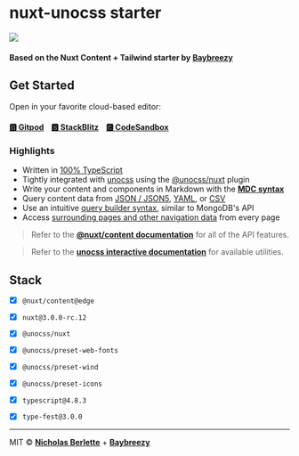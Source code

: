 # nuxt-unocss starter

![](https://migo.deno.dev/image.png?icon=nuxtdotjs&bgColor=112233&iconColor=00DC82&iconStroke=00DC82&iconStrokeWidth=0.55&titleColor=00DC82&subtitleColor=e0e0e0&iconW=400&iconH=300&iconY=70&titleY=460&subtitleY=560&subtitleFontSize=44&titleFontSize=69&title=nuxt-unocss%20·%20ecommerce+starter&subtitle=stackblitz.com%2fedit%2fnuxt-unocss&borderRadius=20&pxRatio=1.5)

#### Based on the Nuxt Content + Tailwind starter by [**Baybreezy**](https://github.com/baybreezy)

## Get Started

Open in your favorite cloud-based editor:

#### [🅶 **Gitpod**](https://gitpod.io/#https://github.com/nberlette/nuxt-unocss)    [🆂 **StackBlitz**](https://stackblitz.com/edit/nuxt-unocss)     [🅲 **CodeSandbox**](https://codesandbox.io/github/nberlette/nuxt-unocss)

### Highlights

- Written in [100% TypeScript](https://content.nuxtjs.org/guide/displaying/typescript) 
- Tightly integrated with [unocss](https://uno.antfu.me) using the [@unocss/nuxt](https://github.com/unocss/unocss/tree/main/packages/nuxt) plugin 
- Write your content and components in Markdown with the [**MDC syntax**](https://content.nuxtjs.org/guide/writing/markdown)
- Query content data from [JSON / JSON5](https://content.nuxtjs.org/guide/writing/json), [YAML](https://content.nuxtjs.org/guide/writing/yaml), or [CSV](https://content.nuxtjs.org/guide/writing/csv)
- Use an intuitive [query builder syntax](https://content.nuxtjs.org/guide/displaying/querying), similar to MongoDB's API
- Access [surrounding pages and other navigation data](https://content.nuxtjs.org/guide/displaying/navigation) from every page


> Refer to the [**@nuxt/content documentation**](https://content.nuxtjs.org) for all of the API features.


> Refer to the [**unocss interactive documentation**](https://uno.antfu.me) for available utilities.


## Stack

- [x] `@nuxt/content@edge`
- [x] `nuxt@3.0.0-rc.12`
- [x] `@unocss/nuxt`
- [x] `@unocss/preset-web-fonts`
- [x] `@unocss/preset-wind`
- [x] `@unocss/preset-icons`
- [x] `typescript@4.8.3`
- [x] `type-fest@3.0.0`


---

MIT © [**Nicholas Berlette**](https://github.com/nberlette) + [**Baybreezy**](https://github.com/baybreezy)
